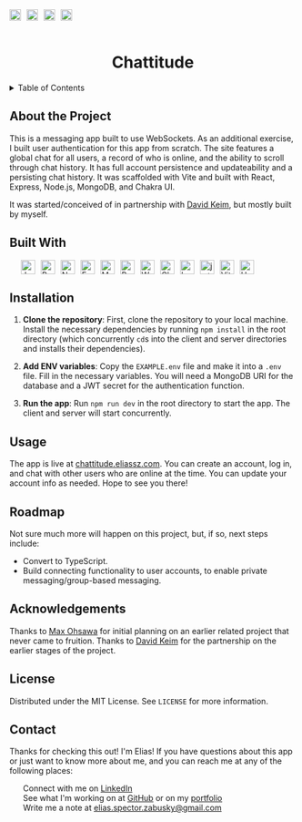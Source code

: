 <div style="display: flex; align-items: center; gap: 10px;">
  <a href="https://opensource.org/licenses/MIT">
    <img src="https://img.shields.io/badge/License-MIT-yellow.svg" alt="License: MIT" height="20">
  </a>
  <a href="https://github.com/ColdWeatherBoyy/chattitude/graphs/contributors">
    <img src="https://img.shields.io/github/contributors/ColdWeatherBoyy/chattitude.svg?style=for-the-badge" alt="Contributors" height="20">
  </a>
  <a href="https://github.com/ColdWeatherBoyy/chattitude">
      <img src="https://img.shields.io/badge/GitHub-Repo-0D968B?logo=github" alt="Repo Link" height="20">
  </a>
  <a href="https://physicaltherapytimers.eliassz.com">
      <img src="https://img.shields.io/badge/Live-Site-2F4858" alt="Live Site Link" height="20">
  </a>
</div>
<br />
<div style="text-align:center">
  <h1>Chattitude</h1>
</div>

<details>
  <summary>Table of Contents</summary>
  <ol>
    <li><a href="#about-the-project">About The Project</a>
    <li><a href="#built-with">Built With</a></li>
    <li><a href="#installation">Installation</a></li>
    <li><a href="#usage">Usage</a></li>
    <li><a href="#acknowledgments">Acknowledgments</a></li>
    <li><a href="#roadmap">Roadmap</a></li>
    <li><a href="#license">License</a></li>
    <li><a href="#contact">Contact</a></li>
  </ol>
</details>

## About the Project

This is a messaging app built to use WebSockets. As an additional exercise, I built user authentication for this app from scratch. The site features a global chat for all users, a record of who is online, and the ability to scroll through chat history. It has full account persistence and updateability and a persisting chat history. It was scaffolded with Vite and built with React, Express, Node.js, MongoDB, and Chakra UI.

It was started/conceived of in partnership with [David Keim](https://github.com/keimdm), but mostly built by myself.

## Built With

<div style="display: flex; align-items: center; gap: 10px; flex-wrap: wrap; padding-left: 20px;">
  <img src="https://img.shields.io/badge/JavaScript-F7DF1E?style=for-the-badge&logo=javascript&logoColor=black" alt="JavaScript" height="25">
  <img src="https://img.shields.io/badge/React-20232A?style=for-the-badge&logo=react&logoColor=61DAFB" alt="React" height="25">
  <img src="https://img.shields.io/badge/Node.js-43853D?style=for-the-badge&logo=node.js&logoColor=white" alt="Node.js" height="25">
  <img src="https://img.shields.io/badge/Express.js-000000?style=for-the-badge&logo=express&logoColor=white" alt="Express.js" height="25">
  <img src="https://img.shields.io/badge/MongoDB-4EA94B?style=for-the-badge&logo=mongodb&logoColor=white" alt="MongoDB" height="25">
  <img src="https://img.shields.io/badge/React–Use–Websocket-blue?style=for-the-badge" alt="React Use Websockets" height="25"/>
  <img src="https://img.shields.io/badge/WS-Websockets-blue?style=for-the-badge" alt="WS" height="25"/>
  <img src="https://img.shields.io/badge/Chakra%20UI-319795?style=for-the-badge&logo=chakra-ui&logoColor=white" alt="Chakra UI" height="25">
  <img src="https://img.shields.io/badge/bcrypt-%23FFCA28.svg?style=for-the-badge&logo=bcrypt&logoColor=white" alt="bcrypt" height="25">
  <img src="https://img.shields.io/badge/jwt-%23000000.svg?style=for-the-badge&logo=json-web-tokens&logoColor=white" alt="jwt" height="25">
  <img src="https://img.shields.io/badge/Vite-000000?style=for-the-badge&logo=vite&logoColor=white" alt="Vite" height="25"> 
  <img src="https://img.shields.io/badge/Heroku-430098?style=for-the-badge&logo=heroku&logoColor=white" alt="Heroku" height="25">

</div>

## Installation

1. **Clone the repository**: First, clone the repository to your local machine. Install the necessary dependencies by running `npm install` in the root directory (which concurrently `cd`s into the client and server directories and installs their dependencies).

2. **Add ENV variables**: Copy the `EXAMPLE.env` file and make it into a `.env` file. Fill in the necessary variables. You will need a MongoDB URI for the database and a JWT secret for the authentication function.

3. **Run the app**: Run `npm run dev` in the root directory to start the app. The client and server will start concurrently.

## Usage

The app is live at [chattitude.eliassz.com](https://chattitude.eliassz.com). You can create an account, log in, and chat with other users who are online at the time. You can update your account info as needed. Hope to see you there!

## Roadmap

Not sure much more will happen on this project, but, if so, next steps include:

- Convert to TypeScript.
- Build connecting functionality to user accounts, to enable private messaging/group-based messaging.

## Acknowledgements

Thanks to [Max Ohsawa](https://github.com/maxohsawa) for initial planning on an earlier related project that never came to fruition. Thanks to [David Keim](https:github.com/dmkeim) for the partnership on the earlier stages of the project.

## License

Distributed under the MIT License. See `LICENSE` for more information.

## Contact

<div>
Thanks for checking this out! I'm Elias! If you have questions about this app or just want to know more about me, and you can reach me at any of the following places:
<ul style="list-style: none">
<li>Connect with me on <a href="https://www.linkedin.com/in/elias-sz/">LinkedIn</a></li>
<li>See what I'm working on at <a href="https://www.github.com/ColdWeatherBoyy">GitHub</a> or on my <a href="https://www.eliassz.com">portfolio</a></li>
<li>Write me a note at <a href="mailto:elias.spector.zabusky@gmail.com">elias.spector.zabusky@gmail.com</a></li>
</div>
